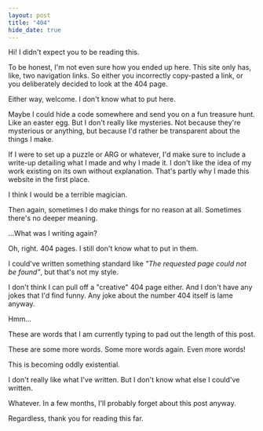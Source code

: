 ```yaml
---
layout: post
title: "404"
hide_date: true
---
```


Hi! I didn't expect you to be reading this.

To be honest, I'm not even sure how you ended up here. This site only has, like, two navigation links. So either you incorrectly copy-pasted a link, or you deliberately decided to look at the 404 page.

Either way, welcome. I don't know what to put here.

Maybe I could hide a code somewhere and send you on a fun treasure hunt. Like an easter egg. But I don't really like mysteries. Not because they're mysterious or anything, but because I'd rather be transparent about the things I make.

If I were to set up a puzzle or ARG or whatever, I'd make sure to include a write-up detailing what I made and why I made it. I don't like the idea of my work existing on its own without explanation. That's partly why I made this website in the first place.

I think I would be a terrible magician.

Then again, sometimes I do make things for no reason at all. Sometimes there's no deeper meaning.

...What was I writing again?

Oh, right. 404 pages. I still don't know what to put in them.

I could've written something standard like _\"The requested page could not be found\"_, but that's not my style.

I don't think I can pull off a \"creative\" 404 page either. And I don't have any jokes that I'd find funny. Any joke about the number 404 itself is lame anyway.

Hmm...

These are words that I am currently typing to pad out the length of this post.

These are some more words. Some more words again. Even more words!

This is becoming oddly existential.

I don't really like what I've written. But I don't know what else I could've written.

Whatever. In a few months, I'll probably forget about this post anyway.

Regardless, thank you for reading this far.
